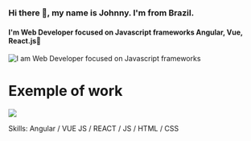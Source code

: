 ### Hi there 👋, my name is Johnny. I'm from Brazil.
#### I'm Web Developer focused on Javascript frameworks Angular, Vue, React.js🚀
![I am Web Developer focused on Javascript frameworks](https://media-exp2.licdn.com/dms/image/C4D16AQF7DBkLWUH05g/profile-displaybackgroundimage-shrink_200_800/0/1641707266779?e=1662595200&v=beta&t=81ZyqlpiSZYCTciZnYTQ2plrfnwh6Lg3YhSsuGU7oCk)

# Exemple of work
<img src="https://github.com/johnnydevsolutions/README.md/blob/main/20220706_170606.gif?raw=true">

Skills: Angular / VUE JS / REACT / JS / HTML / CSS
